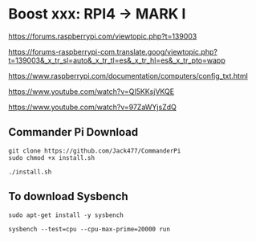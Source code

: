 # Boost xxx: RPI4 -> MARK I

https://forums.raspberrypi.com/viewtopic.php?t=139003

https://forums-raspberrypi-com.translate.goog/viewtopic.php?t=139003&_x_tr_sl=auto&_x_tr_tl=es&_x_tr_hl=es&_x_tr_pto=wapp

https://www.raspberrypi.com/documentation/computers/config_txt.html

https://www.youtube.com/watch?v=QI5KKsjVKQE

https://www.youtube.com/watch?v=97ZaWYjsZdQ

## Commander Pi Download
```
git clone https://github.com/Jack477/CommanderPi
sudo chmod +x install.sh

./install.sh
```
## To download Sysbench
```
sudo apt-get install -y sysbench

sysbench --test=cpu --cpu-max-prime=20000 run
```
